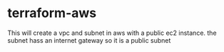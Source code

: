 # terraform-aws
This will create a vpc and subnet in aws with a public ec2 instance.
the subnet hass an internet gateway so it is a public subnet
